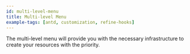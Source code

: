 ```yaml
---
id: multi-level-menu
title: Multi-level Menu
example-tags: [antd, customization, refine-hooks]
---
```


The multi-level menu will provide you with the necessary infrastructure to create your resources with the priority.

<CodeSandboxExample path="multi-level-menu" />
